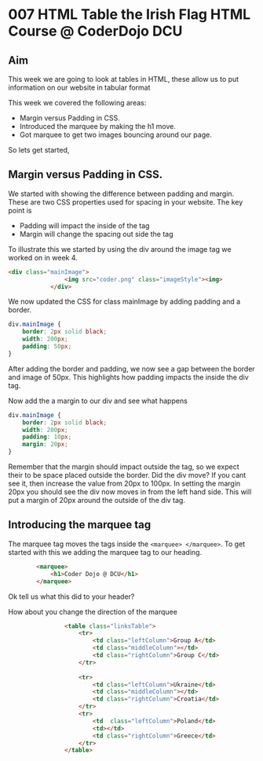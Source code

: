 007 HTML Table the Irish Flag HTML Course @ CoderDojo DCU
===================================


Aim
---------
This week we are going to look at tables in HTML, these allow us to put information
on our website in tabular format 

This week we covered the following areas:

* Margin versus Padding in CSS.
* Introduced the marquee by making the h1 move.
* Got marquee to get two images bouncing around our page.

So lets get started,

Margin versus Padding in CSS.
------------------------------
We started with showing the difference between padding and margin.  These are two
CSS properties used for spacing in your website.  The key point is
* Padding will impact the inside of the tag
* Margin will change the spacing out side the tag

To illustrate this we started by using the div around the image tag we 
worked on in week 4.  

````html
<div class="mainImage">
				<img src="coder.png" class="imageStyle"><img>
			</div> 
````

We now updated the CSS for class mainImage by adding padding and a
border.

````css
div.mainImage {
	border: 2px solid black;
	width: 200px;
	padding: 50px;
}
````

After adding the border and padding, we now see a gap between the border
and image of 50px.  This highlights how padding impacts the inside the 
div tag.

Now add the a margin to our div and see what happens

````css
div.mainImage {
	border: 2px solid black;
	width: 200px;
	padding: 10px;
	margin: 20px;
}
````

Remember that the margin should impact outside the tag, so we expect
their to be space placed outside the border.  Did the div move? If you cant
see it, then increase the value from 20px to 100px.  In setting the margin 20px
you should see the div now moves in from the left hand side.  This will 
put a margin of 20px around the outside of the div tag.

Introducing the marquee tag
------------------------------
The marquee tag moves the tags inside the `<marquee> </marquee>`.  To 
get started with this we adding the marquee tag to our heading.  

````html
		<marquee>
			<h1>Coder Dojo @ DCU</h1>
		</marquee>
````

Ok tell us what this did to your header?

How about you change the direction of the marquee

````html
				<table class="linksTable">	
					<tr>
						<td class="leftColumn">Group A</td>
						<td class="middleColumn"></td>
						<td class="rightColumn">Group C</td>
					</tr>
									
					<tr>
						<td class="leftColumn">Ukraine</td>
						<td class="middleColumn"></td>
						<td class="rightColumn">Croatia</td>
					</tr>
					<tr>
						<td  class="leftColumn">Poland</td>
						<td></td>
						<td class="rightColumn">Greece</td>
					</tr>
				</table>		
````




